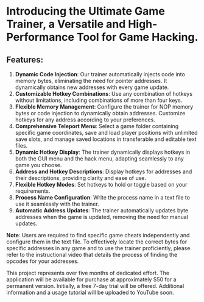 # Introducing the Ultimate Game Trainer, a Versatile and High-Performance Tool for Game Hacking.
## Features:

1. **Dynamic Code Injection**: Our trainer automatically injects code into memory bytes, eliminating the need for pointer addresses. It dynamically obtains new addresses with every game update.  
2. **Customizable Hotkey Combinations**: Use any combination of hotkeys without limitations, including combinations of more than four keys.  
3. **Flexible Memory Management**: Configure the trainer for NOP memory bytes or code injection to dynamically obtain addresses. Customize hotkeys for any address according to your preferences.  
4. **Comprehensive Teleport Menu**: Select a game folder containing specific game coordinates, save and load player positions with unlimited save slots, and manage saved locations in transferable and editable text files.  
5. **Dynamic Hotkey Display**: The trainer dynamically displays hotkeys in both the GUI menu and the hack menu, adapting seamlessly to any game you choose.  
6. **Address and Hotkey Descriptions**: Display hotkeys for addresses and their descriptions, providing clarity and ease of use.  
7. **Flexible Hotkey Modes**: Set hotkeys to hold or toggle based on your requirements.  
8. **Process Name Configuration**: Write the process name in a text file to use it seamlessly with the trainer.  
9. **Automatic Address Updates**: The trainer automatically updates byte addresses when the game is updated, removing the need for manual updates.  

**Note**: Users are required to find specific game cheats independently and configure them in the text file. To effectively locate the correct bytes for specific addresses in any game and to use the trainer proficiently, please refer to the instructional video that details the process of finding the opcodes for your addresses.

This project represents over five months of dedicated effort. The application will be available for purchase at approximately $50 for a permanent version. Initially, a free 7-day trial will be offered. Additional information and a usage tutorial will be uploaded to YouTube soon.
